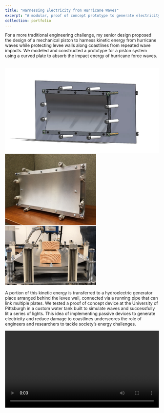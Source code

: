 ```yaml
---
title: "Harnessing Electricity from Hurricane Waves"
excerpt: "A modular, proof of concept prototype to generate electricity from the kinetic energy of waves<br/><img src='/images/plate3.png'>"
collection: portfolio
---
```


For a more traditional engineering challenge, my senior design proposed the design of a mechanical piston to harness kinetic energy from hurricane waves while protecting levee walls along coastlines from repeated wave impacts. We modeled and constructed a prototype for a piston system using a curved plate to absorb the impact energy of hurricane force waves.

<br/><img src='/images/plate3.png'>
<br/><img src='/images/plate1.png'>
<br/><img src='/images/plate2.png'>

A portion of this kinetic energy is transferred to a hydroelectric generator place arranged behind the levee wall, connected via a running pipe that can link multiple plates. We tested a proof of concept device at the University of Pittsburgh in a custom water tank built to simulate waves and successfully lit a series of lights. This idea of implementing passive devices to generate electricity and reduce damage to coastlines underscores the role of engineers and researchers to tackle society’s energy challenges. 

<video  style="display:block; width:100%; height:auto;" autoplay controls loop="loop">
    <source src="{{ site.baseurl }}/media/SeniorDesign.gif" type="video/gif" />
</video>
